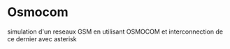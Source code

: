 # Osmocom
simulation d'un reseaux GSM en utilisant OSMOCOM et interconnection de ce dernier avec asterisk

